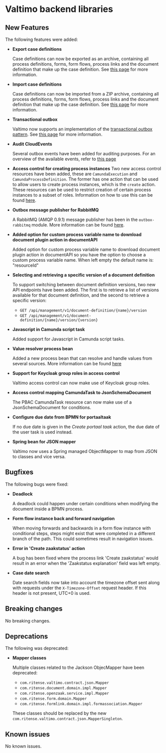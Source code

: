 # Valtimo backend libraries

## New Features

The following features were added:

*   **Export case definitions**

    Case definitions can now be exported as an archive, containing all process definitions, forms, form flows, process links and the document definition that make up the case definition. See [this page](https://app.gitbook.com/o/-LQhw1pmbUwI6q8p8Re1/s/bcArISKZtxWk4tKpZb9P/\~/changes/1/features/case) for more information.
*   **Import case definitions**

    Case definitions can now be imported from a ZIP archive, containing all process definitions, forms, form flows, process links and the document definition that make up the case definition. See [this page](https://app.gitbook.com/o/-LQhw1pmbUwI6q8p8Re1/s/bcArISKZtxWk4tKpZb9P/\~/changes/1/features/case) for more information.
*   **Transactional outbox**

    Valtimo now supports an implementation of the [transactional outbox pattern](https://microservices.io/patterns/data/transactional-outbox.html). See [this page](../../../fundamentals/getting-started/modules/core/outbox/) for more information.
*   **Audit CloudEvents**

    Several outbox events have been added for auditing purposes. For an overview of the available events, refer to [this page](../../../nog-een-plek-geven/reference/modules/outbox.md)
* **Access control for creating process instances** Two new access control resources have been added, these are `CamundaExecution` and `CamundaProcessDefinition`. The former has one action that can be used to allow users to create process instances, which is the `create` action. These resources can be used to restrict creation of certain process instances to a subset of roles. Information on how to use this can be found [here](../../../features/access-control/configuring-permissions.md#create-process-instance-permissions).
*   **Outbox message publisher for RabbitMQ**

    A RabbitMQ (AMQP 0.9.1) message publisher has been in the `outbox-rabbitmq` module. More information can be found [here](../../../fundamentals/getting-started/modules/core/outbox/outbox-rabbitmq.md).
*   **Added option for custom process variable name to download document plugin action in documentAPI**

    Added option for custom process variable name to download document plugin action in documentAPI so you have the option to choose a custom process variable name. When left empty the default name is: "resourceId"
*   **Selecting and retrieving a specific version of a document definition**

    To support switching between document definition versions, two new API endpoints have been added. The first is to retrieve a list of versions available for that document definition, and the second to retrieve a specific version:

    * `GET /api/management/v1/document-definition/{name}/version`
    * `GET /api/management/v1/document-definition/{name}/version/{version}`
*   **Javascript in Camunda script task**

    Added support for Javascript in Camunda script tasks.
*   **Value resolver process bean**

    Added a new process bean that can resolve and handle values from several sources. More information can be found [here](../../../nog-een-plek-geven/reference/process-beans.md#valueresolverdelegateservice)
*   **Support for Keycloak group roles in access control**

    Valtimo access control can now make use of Keycloak group roles.
*   **Access control mapping CamundaTask to JsonSchemaDocument**

    The PBAC CamundaTask resource can now make use of a JsonSchemaDocument for conditions.
*   **Configure due date from BPMN for portaaltaak**

    If no due date is given in the _Create portaal taak_ action, the due date of the user task is used instead.
*   **Spring bean for JSON mapper**

    Valtimo now uses a Spring managed ObjectMapper to map from JSON to classes and vice versa.

## Bugfixes

The following bugs were fixed:

*   **Deadlock**

    A deadlock could happen under certain conditions when modifying the document inside a BPMN process.
*   **Form flow instance back and forward navigation**

    When moving forwards and backwards in a form flow instance with conditional steps, steps might exist that were completed in a different branch of the path. This could sometimes result in navigation issues.
*   **Error in 'Create zaakstatus' action**

    A bug has been fixed where the process link 'Create zaakstatus' would result in an error when the 'Zaakstatus explanation' field was left empty.
*   **Case date search**

    Date search fields now take into account the timezone offset sent along with requests under the `X-Timezone-Offset` request header. If this header is not present, UTC+0 is used.

## Breaking changes

No breaking changes.

## Deprecations

The following was deprecated:

*   **Mapper classes**

    Multiple classes related to the Jackson ObjecMapper have been deprecated:

    * `com.ritense.valtimo.contract.json.Mapper`
    * `com.ritense.document.domain.impl.Mapper`
    * `com.ritense.openzaak.service.impl.Mapper`
    * `com.ritense.form.domain.Mapper`
    * `com.ritense.formlink.domain.impl.formassociation.Mapper`

    These classes should be replaced by the new `com.ritense.valtimo.contract.json.MapperSingleton`.

## Known issues

No known issues.
